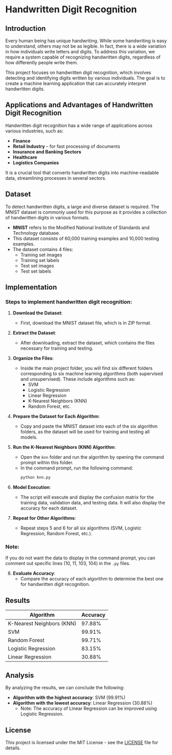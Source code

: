 # Handwritten Digit Recognition

## Introduction
Every human being has unique handwriting. While some handwriting is easy to understand, others may not be as legible. In fact, there is a wide variation in how individuals write letters and digits. To address this variation, we require a system capable of recognizing handwritten digits, regardless of how differently people write them.

This project focuses on handwritten digit recognition, which involves detecting and identifying digits written by various individuals. The goal is to create a machine learning application that can accurately interpret handwritten digits.

## Applications and Advantages of Handwritten Digit Recognition
Handwritten digit recognition has a wide range of applications across various industries, such as:

- **Finance**
- **Retail Industry** – for fast processing of documents
- **Insurance and Banking Sectors**
- **Healthcare**
- **Logistics Companies**

It is a crucial tool that converts handwritten digits into machine-readable data, streamlining processes in several sectors.

## Dataset
To detect handwritten digits, a large and diverse dataset is required. The MNIST dataset is commonly used for this purpose as it provides a collection of handwritten digits in various formats.

- **MNIST** refers to the Modified National Institute of Standards and Technology database.
- This dataset consists of 60,000 training examples and 10,000 testing examples.
- The dataset contains 4 files:
  - Training set images
  - Training set labels
  - Test set images
  - Test set labels

## Implementation

### Steps to implement handwritten digit recognition:

1. **Download the Dataset**:
    - First, download the MNIST dataset file, which is in ZIP format.

2. **Extract the Dataset**:
    - After downloading, extract the dataset, which contains the files necessary for training and testing.

3. **Organize the Files**:
    - Inside the main project folder, you will find six different folders corresponding to six machine learning algorithms (both supervised and unsupervised). These include algorithms such as:
      - SVM
      - Logistic Regression
      - Linear Regression
      - K-Nearest Neighbors (KNN)
      - Random Forest, etc.

4. **Prepare the Dataset for Each Algorithm**:
    - Copy and paste the MNIST dataset into each of the six algorithm folders, as the dataset will be used for training and testing all models.

5. **Run the K-Nearest Neighbors (KNN) Algorithm**:
    - Open the `knn` folder and run the algorithm by opening the command prompt within this folder.
    - In the command prompt, run the following command:
      ```bash
      python knn.py
      ```

6. **Model Execution**:
    - The script will execute and display the confusion matrix for the training data, validation data, and testing data. It will also display the accuracy for each dataset.

7. **Repeat for Other Algorithms**:
    - Repeat steps 5 and 6 for all six algorithms (SVM, Logistic Regression, Random Forest, etc.).

### Note:
If you do not want the data to display in the command prompt, you can comment out specific lines (10, 11, 103, 104) in the `.py` files.

8. **Evaluate Accuracy**:
    - Compare the accuracy of each algorithm to determine the best one for handwritten digit recognition.

## Results

| Algorithm               | Accuracy     |
|-------------------------|--------------|
| K-Nearest Neighbors (KNN)| 97.88%       |
| SVM                     | 99.91%       |
| Random Forest            | 99.71%       |
| Logistic Regression      | 83.15%       |
| Linear Regression        | 30.88%       |

## Analysis

By analyzing the results, we can conclude the following:

- **Algorithm with the highest accuracy**: SVM (99.91%)
- **Algorithm with the lowest accuracy**: Linear Regression (30.88%)  
  - Note: The accuracy of Linear Regression can be improved using Logistic Regression.

## License
This project is licensed under the MIT License - see the [LICENSE](LICENSE) file for details.
